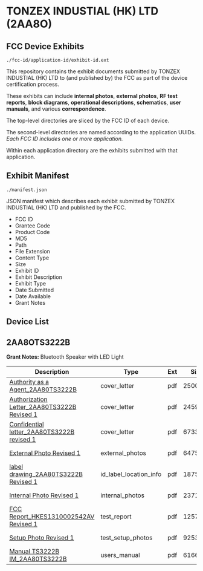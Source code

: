 # TONZEX INDUSTIAL (HK) LTD (2AA8O)
## FCC Device Exhibits

```
./fcc-id/application-id/exhibit-id.ext
```

This repository contains the exhibit documents submitted by TONZEX INDUSTIAL (HK) LTD to (and published by) the FCC as part of the device certification process.

These exhibits can include **internal photos**, **external photos**, **RF test reports**, **block diagrams**, **operational descriptions**, **schematics**, **user manuals**, and various **correspondence**.

The top-level directories are sliced by the FCC ID of each device.

The second-level directories are named according to the application UUIDs. *Each FCC ID includes one or more application.*

Within each application directory are the exhibits submitted with that application. 

## Exhibit Manifest

```
./manifest.json
```

JSON manifest which describes each exhibit submitted by TONZEX INDUSTIAL (HK) LTD and published by the FCC.

- FCC ID
- Grantee Code
- Product Code
- MD5
- Path
- File Extension
- Content Type
- Size
- Exhibit ID
- Exhibit Description
- Exhibit Type
- Date Submitted
- Date Available
- Grant Notes

## Device List
## 2AA8OTS3222B
**Grant Notes:** Bluetooth Speaker with LED Light

| Description | Type | Ext | Size | Submitted | Available |
| ----------- | ---- | --- | ---- | --------- | --------- |
| [Authority as a Agent_2AA80TS3222B](2AA8OTS3222B/879cf41f5a744edac4f8fbf1bac6be1c/2168610.pdf) | cover_letter | pdf | 25006 | 2014-01-17 | 2014-01-20 |
| [Authorization  Letter_2AA80TS3222B Revised 1](2AA8OTS3222B/879cf41f5a744edac4f8fbf1bac6be1c/2168611.pdf) | cover_letter | pdf | 245974 | 2014-01-17 | 2014-01-20 |
| [Confidential letter_2AA80TS3222B revised 1](2AA8OTS3222B/879cf41f5a744edac4f8fbf1bac6be1c/2168613.pdf) | cover_letter | pdf | 673377 | 2014-01-17 | 2014-01-20 |
| [External Photo Revised 1](2AA8OTS3222B/879cf41f5a744edac4f8fbf1bac6be1c/2168618.pdf) | external_photos | pdf | 647581 | 2014-01-17 | 2014-01-20 |
| [label drawing_2AA80TS3222B Revised 1](2AA8OTS3222B/879cf41f5a744edac4f8fbf1bac6be1c/2168643.pdf) | id_label_location_info | pdf | 187569 | 2014-01-17 | 2014-01-20 |
| [Internal Photo Revised 1](2AA8OTS3222B/879cf41f5a744edac4f8fbf1bac6be1c/2168624.pdf) | internal_photos | pdf | 2371447 | 2014-01-17 | 2014-01-20 |
| [FCC Report_HKES1310002542AV Revised 1](2AA8OTS3222B/879cf41f5a744edac4f8fbf1bac6be1c/2168674.pdf) | test_report | pdf | 1257160 | 2014-01-17 | 2014-01-20 |
| [Setup Photo Revised 1](2AA8OTS3222B/879cf41f5a744edac4f8fbf1bac6be1c/2168678.pdf) | test_setup_photos | pdf | 925301 | 2014-01-17 | 2014-01-20 |
| [Manual TS3222B IM_2AA80TS3222B](2AA8OTS3222B/879cf41f5a744edac4f8fbf1bac6be1c/2168680.pdf) | users_manual | pdf | 616665 | 2014-01-17 | 2014-01-20 |
